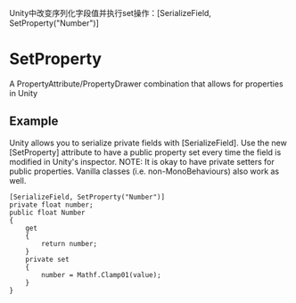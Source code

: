 Unity中改变序列化字段值并执行set操作：[SerializeField, SetProperty("Number")]

SetProperty
===========

A PropertyAttribute/PropertyDrawer combination that allows for properties in Unity

Example
-------
Unity allows you to serialize private fields with [SerializeField]. Use the new [SetProperty] attribute to have a 
public property set every time the field is modified in Unity's inspector. NOTE: It is okay to have private setters for
public properties. Vanilla classes (i.e. non-MonoBehaviours) also work as well.

	[SerializeField, SetProperty("Number")]
	private float number;
	public float Number
	{
		get
		{
			return number;
		}
		private set
		{
			number = Mathf.Clamp01(value);
		}
	}
